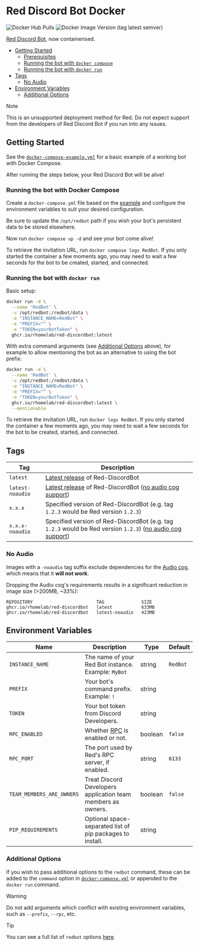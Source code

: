 # Red Discord Bot Docker

![Docker Hub Pulls](https://img.shields.io/docker/pulls/rhomelab/red-discordbot?logo=docker&label=docker%20hub%20pulls&style=for-the-badge)
![Docker Image Version (tag latest semver)](https://img.shields.io/docker/v/rhomelab/red-discordbot/latest?label=red%20version&logo=discord&style=for-the-badge)

[Red Discord Bot](https://discord.red), now containerised.

* [Getting Started](#getting-started)
  * [Prerequisites](#prerequisites)
  * [Running the bot with `docker compose`](#running-the-bot-with-docker-compose)
  * [Running the bot with `docker run`](#running-the-bot-with-docker-run)
* [Tags](#tags)
  * [No Audio](#no-audio)
* [Environment Variables](#environment-variables)
  * [Additional Options](#additional-options)

> [!NOTE]  
> This is an unsupported deployment method for Red. Do not expect support from the developers of Red Discord Bot if you run into any issues.

## Getting Started

See the [`docker-compose-example.yml`](docker-compose-example.yml) for a basic example of a working bot with Docker Compose.

After running the steps below, your Red Discord Bot will be alive!

### Running the bot with Docker Compose

Create a `docker-compose.yml` file based on the [example](docker-compose-example.yml) and configure the environment variables to suit your desired configuration.

Be sure to update the `/opt/redbot` path if you wish your bot's persistent data to be stored elsewhere.

Now run `docker compose up -d` and see your bot come alive!

To retrieve the invitation URL, run `docker compose logs RedBot`. If you only started the container a few moments ago, you may need to wait a few seconds for the bot to be created, started, and connected.

### Running the bot with `docker run`

Basic setup:

```bash
docker run -d \
  --name 'RedBot' \
  -v /opt/redbot:/redbot/data \
  -e "INSTANCE_NAME=RedBot" \
  -e "PREFIX=^" \
  -e "TOKEN=yourBotToken" \
  ghcr.io/rhomelab/red-discordbot:latest
```

With extra command arguments (see [Additional Options](#additional-options) above), for example to allow mentioning the bot as an alternative to using the bot prefix:

```bash
docker run -d \
  --name 'RedBot' \
  -v /opt/redbot:/redbot/data \
  -e "INSTANCE_NAME=RedBot" \
  -e "PREFIX=^" \
  -e "TOKEN=yourBotToken" \
  ghcr.io/rhomelab/red-discordbot:latest \
  --mentionable
```

To retrieve the invitation URL, run `docker logs RedBot`. If you only started the container a few moments ago, you may need to wait a few seconds for the bot to be created, started, and connected.

## Tags

| Tag              | Description                                                                                                                            |
| ---------------- | -------------------------------------------------------------------------------------------------------------------------------------- |
| `latest`         | [Latest release](https://github.com/Cog-Creators/Red-DiscordBot/releases/latest) of Red-DiscordBot                                     |
| `latest-noaudio` | [Latest release](https://github.com/Cog-Creators/Red-DiscordBot/releases/latest) of Red-DiscordBot ([no audio cog support](#no-audio)) |
| `x.x.x`          | Specified version of Red-DiscordBot (e.g. tag `1.2.3` would be Red version `1.2.3`)                                                    |
| `x.x.x-noaudio`  | Specified version of Red-DiscordBot (e.g. tag `1.2.3` would be Red version `1.2.3`) ([no audio cog support](#no-audio))                |

### No Audio

Images with a `-noaudio` tag suffix exclude dependencies for the [Audio cog](https://docs.discord.red/en/stable/cog_guides/audio.html), which means that it **will not work**.

Dropping the Audio cog's requirements results in a significant reduction in image size (>200MB, ~33%):

```
REPOSITORY                        TAG              SIZE
ghcr.io/rhomelab/red-discordbot   latest           633MB
ghcr.io/rhomelab/red-discordbot   latest-noaudio   423MB
```

## Environment Variables

| Name                      | Description                                                                             | Type    | Default  |
| ------------------------- | --------------------------------------------------------------------------------------- | ------- | -------- |
| `INSTANCE_NAME`           | The name of your Red Bot instance.<br>Example: `MyBot`                                  | string  | `RedBot` |
| `PREFIX`                  | Your bot's command prefix.<br>Example: `!`                                              | string  |          |
| `TOKEN`                   | Your bot token from Discord Developers.                                                 | string  |          |
| `RPC_ENABLED`             | Whether [RPC](https://docs.discord.red/en/stable/framework_rpc.html) is enabled or not. | boolean | `false`  |
| `RPC_PORT`                | The port used by Red's RPC server, if enabled.                                          | string  | `6133`   |
| `TEAM_MEMBERS_ARE_OWNERS` | Treat Discord Developers application team members as owners.                            | boolean | `false`  |
| `PIP_REQUIREMENTS`        | Optional space-separated list of pip packages to install.                               | string  |          |

### Additional Options

If you wish to pass additional options to the `redbot` command, these can be added to the `command` option in [`docker-compose.yml`](docker-compose-example.yml) or appended to the `docker run` command.

> [!WARNING]
> Do not add arguments which conflict with existing environment variables, such as `--prefix`, `--rpc`, etc.

> [!TIP]
> You can see a full list of `redbot` options [here](https://github.com/rHomelab/Red-DiscordBot-Docker/blob/main/.github/redbot-arguments.txt).
